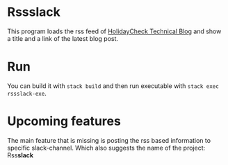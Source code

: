 # Rssslack

This program loads the rss feed of [HolidayCheck Technical Blog](http://techblog.holidaycheck.com/) and show a title and a link of the latest blog post.

# Run

You can build it with `stack build` and then run executable with `stack exec rssslack-exe`.

# Upcoming features

The main feature that is missing is posting the rss based information to specific slack-channel. Which also suggests the name of the project: Rss**slack**